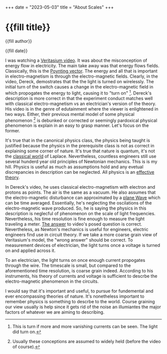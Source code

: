 +++
date = "2023-05-03"
title = "About Scales"
+++

# {{fill title}}
{{fill author}}  

{{fill date}}  

I was watching a [Veritasium video](https://www.youtube.com/watch?v=bHIhgxav9LY). 
It was about the misconception of energy flow in electricity.
The main take away was that energy flows fields.
Classically, this is the [Poynting vector](https://en.wikipedia.org/wiki/Poynting_vector).
The energy and all that is important in electro-magnetism is through the electro-magnetic fields.
Clearly, in the video, Dereck, demostrates that the the light is turned on wirelessly.
The initial turn of the switch causes a change in the electro-magnetic field in which propogates the energy to light,
causing it to "turn on" [^1].
Dereck's description is more correct in that the experiment conduct matches well with classical electro-magnetism vs an electrician's version of the theory.
His video is in the genre of edutainment where the viewer is enlightened in two ways.
Either, their previous mental model of some physical phenomenon [^2] is debunked or corrected or seemingly pardoxical physical phenomenon is explain in an easy to grasp manner.
Let's focus on the former.

It's true that in the canonical physics class, the physics being taught is justified because the physics in the prerequisite class is not as correct in explaining some corner of nature.
It's true that nature is quantum, it's not the [classical world](https://en.wikipedia.org/wiki/Well-posed_problem) of Laplace.
Nevertheless, countless engineers still use several hunderd year old principles of Newtonian mechanics.
This is is my hill.
Physics is useful as much as assumptions hold and any evetual discrepancies in description can be neglected.
All physics is an [effective theory](https://en.wikipedia.org/wiki/Effective_theory).

In Dereck's video, he uses classical electro-magnetism with electron and protons as points.
The air is the same as a vacuum.
He also assumes that the electro-magnetic disturbance can approximated by a [plane Wave](https://en.wikipedia.org/wiki/Plane_wave) which can be time averaged.
Essentially, he's neglecting the oscilations of the electro-magnetic wave produced.
So, he is saying the physics in this description is neglecful of phenomenon on the scale of light frequencies.
Nevertheless, his time resolution is fine enough to measure the light traveling a meter.
[The answer](https://www.youtube.com/watch?v=bHIhgxav9LY) to video's posed question is correct.
Nevertheless, as Newton's mechanics is useful for engineers, electric engineers find use in circuit theory.
If we take a more coarse grain view of Veritasium's model, the "wrong answer" should be correct.
To measurement devices of electrician, the light turns once a voltage is turned on and applied across it.

To an electrician, the light turns on once enough current propogates through the wire. 
The timescale is small, but compared to the aforementioned time resolution, is coarse grain indeed.
According to his instruments, his theory of currents and voltage is sufficient to descrbe the electro-magnetic phenomenon in the circuits.

I would say that it's important and useful, to pursue for fundemental and ever encompassing theories of nature.
It's nonetheless important to remember physics is something to descrbe to the world.
Course graining our view usually is help since it gets rid of the noise an illumiantes the major factors of whatever we are aiming to describing.

[^2]:Usually these conceptions are assumed to widely held (before the video of course).
[^1]:This is turn if more and more vanishing currents can be seen. The light did turn on.

